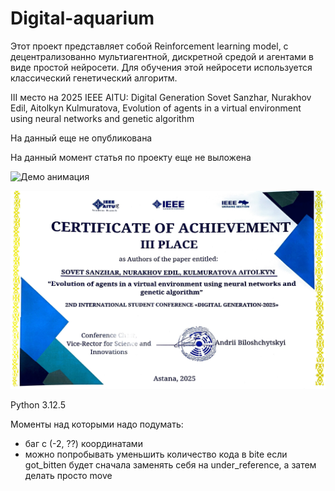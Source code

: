 # Digital-aquarium

Этот проект представляет собой Reinforcement learning model, с децентрализованно мультиагентной, дискретной средой и агентами в виде простой нейросети.
Для обучения этой нейросети используется классический генетический алгоритм.

III место на 2025 IEEE AITU: Digital Generation
Sovet Sanzhar, Nurakhov Edil, Aitolkyn Kulmuratova, Evolution of agents in a virtual environment using neural networks and genetic algorithm

На данный еще не опубликована

На данный момент статья по проекту еще не выложена

![Демо анимация](images/Show.gif)

![Сертификат](images/certificate.jpg)

Python 3.12.5

Моменты над которыми надо подумать:

- баг с (-2, ??) координатами
- можно попробывать уменьшить количество кода в bite если got_bitten будет сначала заменять себя на under_reference, а затем делать просто move

